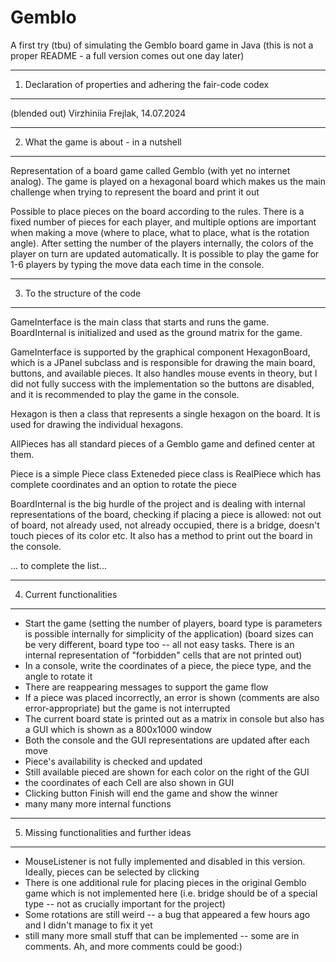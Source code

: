 # Gemblo
A first try (tbu) of simulating the Gemblo board game in Java
(this is not a proper README - a full version comes out one day later)

****************************************************************************************
1. Declaration of properties and adhering the fair-code codex
****************************************************************************************
(blended out)
Virzhiniia Frejlak, 14.07.2024



****************************************************************************************
2. What the game is about - in a nutshell
****************************************************************************************
Representation of a board game called Gemblo (with yet no internet analog). The game is played on a hexagonal board
which makes us the main challenge when trying to represent the board and print it out

Possible to place pieces on the board according to the rules. There is a fixed number of pieces for each player,
and multiple options are important when making a move (where to place, what to place, what is the rotation angle).
After setting the number of the players internally, the colors of the player on turn are updated automatically.
It is possible to play the game for 1-6 players by typing the move data each time in the console.


****************************************************************************************
3. To the structure of the code
****************************************************************************************
GameInterface is the main class that starts and runs the game. BoardInternal is initialized and used as the ground
matrix for the game.

GameInterface is supported by the graphical component HexagonBoard, which is a JPanel subclass and is responsible for
 drawing the main board, buttons, and available pieces. It also handles mouse events in theory, but I did not fully
 success with the implementation so the buttons are disabled, and it is recommended to play the game in the console.

 Hexagon is then a class that represents a single hexagon on the board. It is used for drawing the individual hexagons.

 AllPieces has all standard pieces of a Gemblo game and defined center at them.

 Piece is a simple Piece class
 Exteneded piece class is RealPiece which has complete coordinates and an option to rotate the piece

 BoardInternal is the big hurdle of the project and is dealing with internal representations of the board, checking
 if placing a piece is allowed: not out of board, not already used, not already occupied, there is a bridge, doesn't
 touch pieces of its color etc. It also has a method to print out the board in the console.

 ... to complete the list...

****************************************************************************************
4. Current functionalities
****************************************************************************************
- Start the game
(setting the number of players, board type is parameters is possible internally for simplicity of the application)
(board sizes can be very different, board type too -- all not easy tasks. There is an internal representation of
"forbidden" cells that are not printed out)
- In a console, write the coordinates of a piece, the piece type, and the angle to rotate it
- There are reappearing messages to support the game flow
- If a piece was placed incorrectly, an error is shown (comments are also error-appropriate) but the game is
not interrupted
- The current board state is printed out as a matrix in console but also has a GUI which is shown as a 800x1000 window
- Both the console and the GUI representations are updated after each move
- Piece's availability is checked and updated
- Still available pieced are shown for each color on the right of the GUI
- the coordinates of each Cell are also shown in GUI
- Clicking button Finish will end the game and show the winner
- many many more internal functions

****************************************************************************************
5. Missing functionalities and further ideas
****************************************************************************************
- MouseListener is not fully implemented and disabled in this version. Ideally, pieces can be selected by clicking
- There is one additional rule for placing pieces in the original Gemblo game which is not implemented here
(i.e. bridge should be of a special type -- not as crucially important for the project)
- Some rotations are still weird -- a bug that appeared a few hours ago and I didn't manage to fix it yet
- still many more small stuff that can be implemented -- some are in comments. Ah, and more comments could be good:)

